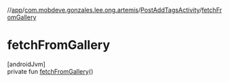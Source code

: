 //[app](../../../index.md)/[com.mobdeve.gonzales.lee.ong.artemis](../index.md)/[PostAddTagsActivity](index.md)/[fetchFromGallery](fetch-from-gallery.md)

# fetchFromGallery

[androidJvm]\
private fun [fetchFromGallery](fetch-from-gallery.md)()
